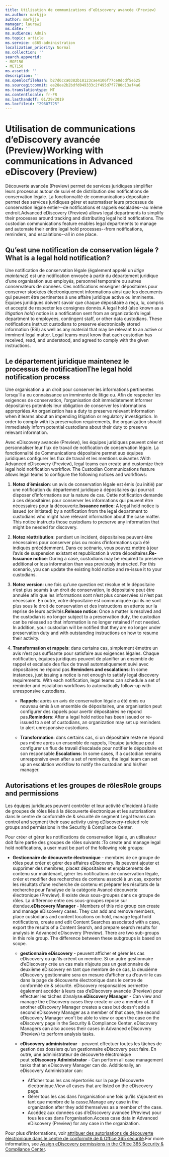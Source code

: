 ```yaml
---
title: Utilisation de communications d’eDiscovery avancée (Preview)
ms.author: markjjo
author: markjjo
manager: laurawi
ms.date: ''
ms.audience: Admin
ms.topic: article
ms.service: o365-administration
localization_priority: Normal
ms.collection: ''
search.appverid:
- MOE150
- MET150
ms.assetid: ''
description: ''
ms.openlocfilehash: b27d6cca0382b18123cae4106f77ce0dcdf5e525
ms.sourcegitcommit: ee28ee2b2bdfd049333c2f495d7f7780d13af4a6
ms.translationtype: MT
ms.contentlocale: fr-FR
ms.lasthandoff: 01/29/2019
ms.locfileid: "29607725"
---
```

# <a name="working-with-communications-in-advanced-ediscovery-preview"></a><span data-ttu-id="5be66-102">Utilisation de communications d’eDiscovery avancée (Preview)</span><span class="sxs-lookup"><span data-stu-id="5be66-102">Working with communications in Advanced eDiscovery (Preview)</span></span>

<span data-ttu-id="5be66-p101">Découverte avancée (Preview) permet de services juridiques simplifier leurs processus autour de suivi et de distribution des notifications de conservation légale. La fonctionnalité de communications dépositaire permet des services juridiques gérer et automatiser leurs processus de conservation légale entier--de notifications et rappels escalades--au même endroit.</span><span class="sxs-lookup"><span data-stu-id="5be66-p101">Advanced eDiscovery (Preview) allows legal departments to simplify their processes around tracking and distributing legal hold notifications. The custodian communications feature enables legal departments to manage and automate their entire legal hold processes--from notifications, reminders, and escalations--all in one place.</span></span>

## <a name="what-is-a-legal-hold-notification"></a><span data-ttu-id="5be66-105">Qu’est une notification de conservation légale ?</span><span class="sxs-lookup"><span data-stu-id="5be66-105">What is a legal hold notification?</span></span>

<span data-ttu-id="5be66-p102">Une notification de conservation légale (également appelé un *litige maintenez*) est une notification envoyée à partir du département juridique d’une organisation aux employés, personnel temporaire ou autres conservateurs de données. Ces notifications enseigner dépositaires pour conserver stockées électroniquement informations ainsi que les documents qui peuvent être pertinentes à une affaire juridique active ou imminente. Équipes juridiques doivent savoir que chaque dépositaire a reçu, lu, compris et accepté de respecter les consignes donnés.</span><span class="sxs-lookup"><span data-stu-id="5be66-p102">A legal hold (also known as a *litigation hold*) notice is a notification sent from an organization’s legal department to employees, contingent staff, or other data custodians. These notifications instruct custodians to preserve electronically stored information (ESI) as well as any material that may be relevant to an active or imminent legal matter. Legal teams must know that each custodian has received, read, and understood, and agreed to comply with the given instructions.</span></span>

## <a name="the-legal-hold-notification-process"></a><span data-ttu-id="5be66-109">Le département juridique maintenez le processus de notification</span><span class="sxs-lookup"><span data-stu-id="5be66-109">The legal hold notification process</span></span>

<span data-ttu-id="5be66-p103">Une organisation a un droit pour conserver les informations pertinentes lorsqu’il a eu connaissance un imminente de litige ou. Afin de respecter les exigences de conservation, l’organisation doit immédiatement informer dépositaires potentiels leur obligation de conserver les informations appropriées.</span><span class="sxs-lookup"><span data-stu-id="5be66-p103">An organization has a duty to preserve relevant information when it learns about an impending litigation or regulatory investigation. In order to comply with its preservation requirements, the organization should immediately inform potential custodians about their duty to preserve relevant information.</span></span> 

<span data-ttu-id="5be66-p104">Avec eDiscovery avancée (Preview), les équipes juridiques peuvent créer et personnaliser leur flux de travail de notification de conservation légale. La fonctionnalité de Communications dépositaire permet aux équipes juridiques configurer les flux de travail et les mentions suivantes :</span><span class="sxs-lookup"><span data-stu-id="5be66-p104">With Advanced eDiscovery (Preview), legal teams can create and customize their legal hold notification workflow. The Custodian Communications feature allows legal teams to configure the following notices and workflows:</span></span>

1. <span data-ttu-id="5be66-p105">**Notez d’émission**: un avis de conservation légale est émis (ou initié) par une notification du département juridique à dépositaires qui pourrait disposer d’informations sur la nature de cas. Cette notification demande à ces dépositaires pour conserver les informations qui peuvent être nécessaires pour la découverte.</span><span class="sxs-lookup"><span data-stu-id="5be66-p105">**Issuance notice**: A legal hold notice is issued (or initiated) by a notification from the legal department to custodians who might have relevant information about the case matter. This notice instructs those custodians to preserve any information that might be needed for discovery.</span></span> 
   
2.  <span data-ttu-id="5be66-p106">**Notez réattribution**: pendant un incident, dépositaires peuvent être nécessaires pour conserver plus ou moins d’informations qu’a été indiqués précédemment. Dans ce scénario, vous pouvez mettre à jour l’avis de suspension existant et republication à votre dépositaires.</span><span class="sxs-lookup"><span data-stu-id="5be66-p106">**Re-Issuance notice**: During a case, custodians may be required to preserve additional or less information than was previously instructed. For this scenario, you can update the existing hold notice and re-issue it to your custodians.</span></span>

3.  <span data-ttu-id="5be66-p107">**Notez version**: une fois qu’une question est résolue et le dépositaire n’est plus soumis à un droit de conservation, le dépositaire peut être annulée afin que les informations sont n’est plus conservées si n’est pas nécessaire. En outre, votre dépositaire est communiquée qui ils ne sont plus sous le droit de conservation et des instructions en attente sur la reprise de leurs activités.</span><span class="sxs-lookup"><span data-stu-id="5be66-p107">**Release notice**: Once a matter is resolved and the custodian is no longer subject to a preservation duty, the custodian can be released so that information is no longer retained if not needed. In addition, your custodian will be notified that they are no longer under preservation duty and with outstanding instructions on how to resume their activity.</span></span>

4. <span data-ttu-id="5be66-p108">**Transformation et rappels**: dans certains cas, simplement émettre un avis n’est pas suffisante pour satisfaire aux exigences légales. Chaque notification, équipes juridiques peuvent de planifier un ensemble de rappel et escalade des flux de travail automatiquement suivi avec dépositaires ne répond pas.</span><span class="sxs-lookup"><span data-stu-id="5be66-p108">**Reminders and escalations**: In some instances, just issuing a notice is not enough to satisfy legal discovery requirements. With each notification, legal teams can schedule a set of reminder and escalation workflows to automatically follow-up with unresponsive custodians.</span></span>

    - <span data-ttu-id="5be66-122">**Rappels**: après un avis de conservation légale a été émis ou nouveau émis à un ensemble de dépositaires, une organisation peut configurer des rappels pour avertir dépositaires ne répond pas.</span><span class="sxs-lookup"><span data-stu-id="5be66-122">**Reminders**:  After a legal hold notice has been issued or re-issued to a set of custodians, an organization may set up reminders to alert unresponsive custodians.</span></span> 

    - <span data-ttu-id="5be66-123">**Transformation**: dans certains cas, si un dépositaire reste ne répond pas même après un ensemble de rappels, l’équipe juridique peut configurer un flux de travail d’escalade pour notifier le dépositaire et son responsable.</span><span class="sxs-lookup"><span data-stu-id="5be66-123">**Escalations**: In some cases, if a custodian remains unresponsive even after a set of reminders, the legal team can set up an escalation workflow to notify the custodian and his/her manager.</span></span>

## <a name="role-groups-and-permissions"></a><span data-ttu-id="5be66-124">Autorisations et les groupes de rôles</span><span class="sxs-lookup"><span data-stu-id="5be66-124">Role groups and permissions</span></span> 

<span data-ttu-id="5be66-125">Les équipes juridiques peuvent contrôler et leur activité d’incident à l’aide de groupes de rôles liés à la découverte électronique et les autorisations dans le centre de conformité de & sécurité de segment.</span><span class="sxs-lookup"><span data-stu-id="5be66-125">Legal teams can control and segment their case activity using eDiscovery-related role groups and permissions in the Security & Compliance Center.</span></span> 

<span data-ttu-id="5be66-126">Pour créer et gérer les notifications de conservation légale, un utilisateur doit faire partie des groupes de rôles suivants :</span><span class="sxs-lookup"><span data-stu-id="5be66-126">To create and manage legal hold notifications, a user must be part of the following role groups:</span></span>

- <span data-ttu-id="5be66-p109">**Gestionnaire de découverte électronique** - membres de ce groupe de rôles peut créer et gérer des affaires eDiscovery. Ils peuvent ajouter et supprimer des membres, placez dépositaires et emplacements de contenu sur maintenant, gérer les notifications de conservation légale, créer et modifier des recherches de contenu associé à un cas, exporter les résultats d’une recherche de contenu et préparer les résultats de la recherche pour l’analyse de la catégorie Avancé découverte électronique (Preview). Il existe deux sous-groupes dans ce groupe de rôles. La différence entre ces sous-groupes repose sur étendue.</span><span class="sxs-lookup"><span data-stu-id="5be66-p109">**eDiscovery Manager** - Members of this role group can create and manage eDiscovery cases. They can add and remove members, place custodians and content locations on hold, manage legal hold notifications, create and edit Content Searches associated with a case, export the results of a Content Search, and prepare search results for analysis in Advanced eDiscovery (Preview). There are two sub-groups in this role group. The difference between these subgroups is based on scope.</span></span>

  - <span data-ttu-id="5be66-p110">**gestionnaire eDiscovery** - peuvent afficher et gérer les cas eDiscovery ou qu’ils créent un membre. Si un autre gestionnaire d’eDiscovery crée un cas mais n’ajoute pas un gestionnaire de deuxième eDiscovery en tant que membre de ce cas, la deuxième eDiscovery gestionnaire sera en mesure d’afficher ou d’ouvrir le cas dans la page de découverte électronique dans le centre de conformité de & sécurité. eDiscovery responsables permettre également accéder à leurs cas d’eDiscovery avancée (Preview) pour effectuer les tâches d’analyse.</span><span class="sxs-lookup"><span data-stu-id="5be66-p110">**eDiscovery Manager** - Can view and manage the eDiscovery cases they create or are a member of. If another eDiscovery Manager creates a case but doesn't add a second eDiscovery Manager as a member of that case, the second eDiscovery Manager won't be able to view or open the case on the eDiscovery page in the Security & Compliance Center. eDiscovery Managers can also access their cases in Advanced eDiscovery (Preview) to perform analysis tasks.</span></span>

  - <span data-ttu-id="5be66-p111">**eDiscovery administrateur** - peuvent effectuer toutes les tâches de gestion des dossiers qu’un gestionnaire eDiscovery peut faire. En outre, une administrateur de découverte électronique peut :</span><span class="sxs-lookup"><span data-stu-id="5be66-p111">**eDiscovery Administrator** - Can perform all case management tasks that an eDiscovery Manager can do. Additionally, an eDiscovery Administrator can:</span></span>
    
    - <span data-ttu-id="5be66-136">Afficher tous les cas répertoriés sur la page Découverte électronique.</span><span class="sxs-lookup"><span data-stu-id="5be66-136">View all cases that are listed on the eDiscovery page.</span></span>
    - <span data-ttu-id="5be66-137">Gérer tous les cas dans l’organisation une fois qu’ils s’ajoutent en tant que membre de la casse.</span><span class="sxs-lookup"><span data-stu-id="5be66-137">Manage any case in the organization after they add themselves as a member of the case.</span></span>
    - <span data-ttu-id="5be66-138">Accédez aux données cas d’eDiscovery avancée (Preview) pour tous les cas dans l’organisation.</span><span class="sxs-lookup"><span data-stu-id="5be66-138">Access case data in Advanced eDiscovery (Preview) for any case in the organization.</span></span>

<span data-ttu-id="5be66-139">Pour plus d’informations, voir [attribuer des autorisations de découverte électronique dans le centre de conformité de & Office 365 sécurité](../assign-ediscovery-permissions.md).</span><span class="sxs-lookup"><span data-stu-id="5be66-139">For more information, see [Assign eDiscovery permissions in the Office 365 Security & Compliance Center](../assign-ediscovery-permissions.md).</span></span>